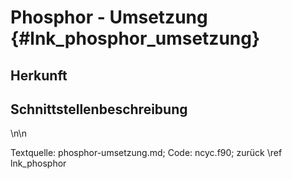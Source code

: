 Phosphor - Umsetzung {#lnk_phosphor_umsetzung}
========================= 

## Herkunft ##

## Schnittstellenbeschreibung ##


\n\n

Textquelle: phosphor-umsetzung.md; Code: ncyc.f90; zurück \ref lnk_phosphor

